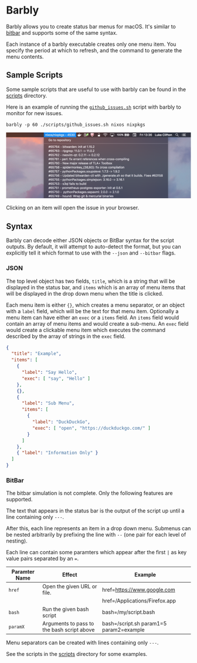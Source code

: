 # Barbly

Barbly allows you to create status bar menus for macOS. It's similar to
[bitbar](https://github.com/matryer/bitbar) and supports some of the same
syntax.

Each instance of a barbly executable creates only one menu item. You specify
the period at which to refresh, and the command to generate the menu contents.

## Sample Scripts

Some sample scripts that are useful to use with barbly can be found in the
[scripts](./scripts) directory.

Here is an example of running the [`github_issues.sh`](./scripts/github_issues.sh)
script with barbly to monitor for new issues.

    barbly -p 60 ./scripts/github_issues.sh nixos nixpkgs

![Example Menu](./doc/demo.png)

Clicking on an item will open the issue in your browser.

## Syntax

Barbly can decode either JSON objects or BitBar syntax for the script outputs.
By default, it will attempt to auto-detect the format, but you can explicitly
tell it which format to use with the `--json` and `--bitbar` flags.

### JSON

The top level object has two fields, `title`, which is a string that will
be displayed in the status bar, and `items` which is an array of menu items
that will be displayed in the drop down menu when the title is clicked.

Each menu item is either `{}`, which creates a menu separator, or an object
with a `label` field, which will be the text for that menu item. Optionally
a menu item can have either an `exec` or a `items` field. An `items` field
would contain an array of menu items and would create a sub-menu. An `exec`
field would create a clickable menu item which executes the command described
by the array of strings in the `exec` field.

```json
{
  "title": "Example",
  "items": [
    {
      "label": "Say Hello",
      "exec": [ "say", "Hello" ]
    },
    {},
    {
      "label": "Sub Menu",
      "items": [
        {
          "label": "DuckDuckGo",
          "exec": [ "open", "https://duckduckgo.com/" ]
        }
      ]
    },
    { "label": "Information Only" }
  ]
}
```

### BitBar

The bitbar simulation is not complete. Only the following features are supported.

The text that appears in the status bar is the output of the script up until a line
containing only `---`.

After this, each line represents an item in a drop down menu. Submenus can be nested
arbitrarily by prefixing the line with `--` (one pair for each level of nesting).

Each line can contain some paramters which appear after the first `|` as key value
pairs separated by an `=`.

| Paramter Name | Effect                                       | Example                        |
|---------------|----------------------------------------------|--------------------------------|
| `href`        | Open the given URL or file.                  | href=https://www.google.com    |
|               |                                              | href=/Applications/Firefox.app |
| `bash`        | Run the given bash script                    | bash=/my/script.bash           |
| `paramX`      | Arguments to pass to the bash script above   | bash=/script.sh param1=5 param2=example |

Menu separators can be created with lines containing only `---`.

See the scripts in the [scripts](./scripts) directory for some examples.
